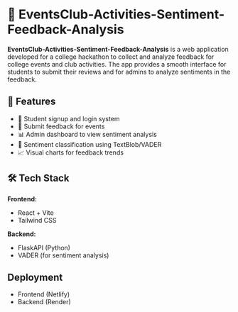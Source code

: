 # 🐞 EventsClub-Activities-Sentiment-Feedback-Analysis
 

**EventsClub-Activities-Sentiment-Feedback-Analysis** is a web application developed for a college hackathon to collect and analyze feedback for college events and club activities.
The app provides a smooth interface for students to submit their reviews and for admins to analyze sentiments in the feedback.

## 🚀 Features

- 👥 Student signup and login system
- 📝 Submit feedback for events
- 📊 Admin dashboard to view sentiment analysis
- 💬 Sentiment classification using TextBlob/VADER
- 📈 Visual charts for feedback trends

## 🛠️ Tech Stack

**Frontend:**
- React + Vite
- Tailwind CSS

**Backend:**
- FlaskAPI (Python)
- VADER (for sentiment analysis)

## Deployment
  - Frontend (Netlify)
  - Backend (Render)

